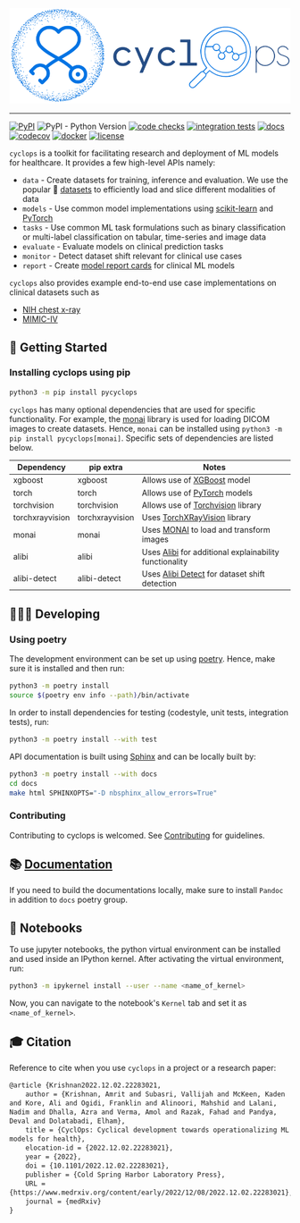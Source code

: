 ![cyclops Logo](https://github.com/VectorInstitute/cyclops/blob/main/docs/source/_static/cyclops_logo-dark.png?raw=true)

--------------------------------------------------------------------------------

[![PyPI](https://img.shields.io/pypi/v/pycyclops)](https://pypi.org/project/pycyclops)
![PyPI - Python Version](https://img.shields.io/pypi/pyversions/pycyclops)
[![code checks](https://github.com/VectorInstitute/cyclops/actions/workflows/code_checks.yml/badge.svg)](https://github.com/VectorInstitute/cyclops/actions/workflows/code_checks.yml)
[![integration tests](https://github.com/VectorInstitute/cyclops/actions/workflows/integration_tests.yml/badge.svg)](https://github.com/VectorInstitute/cyclops/actions/workflows/integration_tests.yml)
[![docs](https://github.com/VectorInstitute/cyclops/actions/workflows/docs_deploy.yml/badge.svg)](https://github.com/VectorInstitute/cyclops/actions/workflows/docs_deploy.yml)
[![codecov](https://codecov.io/gh/VectorInstitute/cyclops/branch/main/graph/badge.svg)](https://codecov.io/gh/VectorInstitute/cyclops)
[![docker](https://github.com/VectorInstitute/cyclops/actions/workflows/docker.yml/badge.svg)](https://hub.docker.com/r/vectorinstitute/cyclops)
[![license](https://img.shields.io/github/license/VectorInstitute/cyclops.svg)](https://github.com/VectorInstitute/cyclops/blob/main/LICENSE)

``cyclops`` is a toolkit for facilitating research and deployment of ML models for healthcare. It provides a few high-level APIs namely:

* `data` - Create datasets for training, inference and evaluation. We use the popular 🤗 [datasets](https://github.com/huggingface/datasets) to efficiently load and slice different modalities of data
* `models` - Use common model implementations using [scikit-learn](https://scikit-learn.org/stable/) and [PyTorch](https://pytorch.org/)
* `tasks` - Use common ML task formulations such as binary classification or multi-label classification on tabular, time-series and image data
* `evaluate` - Evaluate models on clinical prediction tasks
* `monitor` - Detect dataset shift relevant for clinical use cases
* `report` - Create [model report cards](https://vectorinstitute.github.io/cyclops/api/tutorials/nihcxr/nihcxr_report_periodic.html) for clinical ML models

``cyclops`` also provides example end-to-end use case implementations on clinical datasets such as

* [NIH chest x-ray](https://www.nih.gov/news-events/news-releases/nih-clinical-center-provides-one-largest-publicly-available-chest-x-ray-datasets-scientific-community)
* [MIMIC-IV](https://physionet.org/content/mimiciv/2.0/)


## 🐣 Getting Started

### Installing cyclops using pip

```bash
python3 -m pip install pycyclops
```

`cyclops` has many optional dependencies that are used for specific functionality. For
example, the [monai](https://github.com/Project-MONAI/MONAI) library is used for loading
DICOM images to create datasets. Hence, `monai` can be installed using
``python3 -m pip install pycyclops[monai]``. Specific sets of dependencies are listed
below.


| Dependency       | pip extra       | Notes                                                                                                        |
| ----------       | ---------       | -----                                                                                                        |
| xgboost          | xgboost         | Allows use of [XGBoost](https://xgboost.readthedocs.io/en/stable/) model                                     |
| torch            | torch           | Allows use of [PyTorch](https://pytorch.org/) models                                                         |
| torchvision      | torchvision     | Allows use of [Torchvision](https://pytorch.org/vision/stable/index.html) library                            |
| torchxrayvision  | torchxrayvision | Uses [TorchXRayVision](https://mlmed.org/torchxrayvision/) library                                           |
| monai            | monai           | Uses [MONAI](https://github.com/Project-MONAI/MONAI) to load and transform images                            |
| alibi            | alibi           | Uses [Alibi](https://docs.seldon.io/projects/alibi/en/stable/) for additional explainability functionality   |
| alibi-detect     | alibi-detect    | Uses [Alibi Detect](https://docs.seldon.io/projects/alibi-detect/en/stable/) for dataset shift detection     |


## 🧑🏿‍💻 Developing

### Using poetry

The development environment can be set up using
[poetry](https://python-poetry.org/docs/#installation). Hence, make sure it is
installed and then run:

```bash
python3 -m poetry install
source $(poetry env info --path)/bin/activate
```

In order to install dependencies for testing (codestyle, unit tests, integration tests),
run:

```bash
python3 -m poetry install --with test
```

API documentation is built using [Sphinx](https://www.sphinx-doc.org/en/master/) and
can be locally built by:

```bash
python3 -m poetry install --with docs
cd docs
make html SPHINXOPTS="-D nbsphinx_allow_errors=True"
```

### Contributing

Contributing to cyclops is welcomed.
See [Contributing](https://vectorinstitute.github.io/cyclops/api/contributing.html) for
guidelines.


## 📚 [Documentation](https://vectorinstitute.github.io/cyclops/)

If you need to build the documentations locally, make sure to install ``Pandoc`` in addition to ``docs`` poetry group.


## 📓 Notebooks

To use jupyter notebooks, the python virtual environment can be installed and
used inside an IPython kernel. After activating the virtual environment, run:

```bash
python3 -m ipykernel install --user --name <name_of_kernel>
```

Now, you can navigate to the notebook's ``Kernel`` tab and set it as
``<name_of_kernel>``.


## 🎓 Citation

Reference to cite when you use `cyclops` in a project or a research paper:

```
@article {Krishnan2022.12.02.22283021,
	author = {Krishnan, Amrit and Subasri, Vallijah and McKeen, Kaden and Kore, Ali and Ogidi, Franklin and Alinoori, Mahshid and Lalani, Nadim and Dhalla, Azra and Verma, Amol and Razak, Fahad and Pandya, Deval and Dolatabadi, Elham},
	title = {CyclOps: Cyclical development towards operationalizing ML models for health},
	elocation-id = {2022.12.02.22283021},
	year = {2022},
	doi = {10.1101/2022.12.02.22283021},
	publisher = {Cold Spring Harbor Laboratory Press},
	URL = {https://www.medrxiv.org/content/early/2022/12/08/2022.12.02.22283021},
	journal = {medRxiv}
}
```
